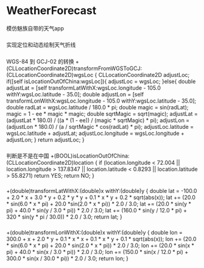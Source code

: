 # WeatherForecast
模仿魅族自带的天气app
#####
实现定位和动态绘制天气折线
#####
WGS-84 到 GCJ-02 的转换
+(CLLocationCoordinate2D)transformFromWGSToGCJ:(CLLocationCoordinate2D)wgsLoc
{
    CLLocationCoordinate2D adjustLoc;
    if([self isLocationOutOfChina:wgsLoc]){
        adjustLoc = wgsLoc;
    }else{
        double adjustLat = [self transformLatWithX:wgsLoc.longitude - 105.0 withY:wgsLoc.latitude - 35.0];
        double adjustLon = [self transformLonWithX:wgsLoc.longitude - 105.0 withY:wgsLoc.latitude - 35.0];
        double radLat = wgsLoc.latitude / 180.0 * pi;
        double magic = sin(radLat);
        magic = 1 - ee * magic * magic;
        double sqrtMagic = sqrt(magic);
        adjustLat = (adjustLat * 180.0) / ((a * (1 - ee)) / (magic * sqrtMagic) * pi);
        adjustLon = (adjustLon * 180.0) / (a / sqrtMagic * cos(radLat) * pi);
        adjustLoc.latitude = wgsLoc.latitude + adjustLat;
        adjustLoc.longitude = wgsLoc.longitude + adjustLon;
    }
    return adjustLoc;
}
#####
判断是不是在中国
+(BOOL)isLocationOutOfChina:(CLLocationCoordinate2D)location
{
    if (location.longitude < 72.004 || location.longitude > 137.8347 || location.latitude < 0.8293 || location.latitude > 55.8271)
        return YES;
    return NO;
}
#####
+(double)transformLatWithX:(double)x withY:(double)y
{
    double lat = -100.0 + 2.0 * x + 3.0 * y + 0.2 * y * y + 0.1 * x * y + 0.2 * sqrt(abs(x));
    lat += (20.0 * sin(6.0 * x * pi) + 20.0 *sin(2.0 * x * pi)) * 2.0 / 3.0;
    lat += (20.0 * sin(y * pi) + 40.0 * sin(y / 3.0 * pi)) * 2.0 / 3.0;
    lat += (160.0 * sin(y / 12.0 * pi) + 320 * sin(y * pi / 30.0)) * 2.0 / 3.0;
    return lat;
}
#####
+(double)transformLonWithX:(double)x withY:(double)y
{
    double lon = 300.0 + x + 2.0 * y + 0.1 * x * x + 0.1 * x * y + 0.1 * sqrt(abs(x));
    lon += (20.0 * sin(6.0 * x * pi) + 20.0 * sin(2.0 * x * pi)) * 2.0 / 3.0;
    lon += (20.0 * sin(x * pi) + 40.0 * sin(x / 3.0 * pi)) * 2.0 / 3.0;
    lon += (150.0 * sin(x / 12.0 * pi) + 300.0 * sin(x / 30.0 * pi)) * 2.0 / 3.0;
    return lon;
}
 
